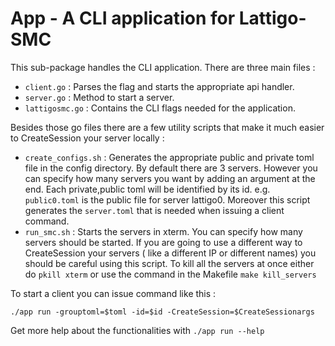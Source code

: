 # App - A CLI application for Lattigo-SMC 
This sub-package handles the CLI application. There are three main files : 

- `client.go` : Parses the flag and starts the appropriate api handler. 
- `server.go` : Method to start a server. 
- `lattigosmc.go` : Contains the CLI flags needed for the application. 

Besides those go files there are a few utility scripts that make it much easier to CreateSession your server locally : 

- `create_configs.sh` : Generates the appropriate public and private toml file in the config directory. By default there are 3 servers. However you can specify how many servers you want by adding an argument at the end. Each private,public toml will be identified by its id. e.g.  `public0.toml` is the public file for server lattigo0. Moreover this script generates the `server.toml` that is needed when issuing a client command. 
- `run_smc.sh` : Starts the servers in xterm. You can specify how many servers should be started. If you are going to use a different way to CreateSession your servers ( like a different IP or different names) you should be careful using this script. To kill all the servers at once either do `pkill xterm` or use the command in the Makefile `make kill_servers`

To start a client you can issue command like this : 

`./app run -grouptoml=$toml -id=$id -CreateSession=$CreateSessionargs`

Get more help about the functionalities with `./app run --help`